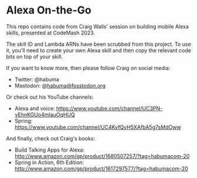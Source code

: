 Alexa On-the-Go
===
This repo contains code from Craig Walls' session on building mobile Alexa skills, presented at CodeMash 2023.

The skill ID and Lambda ARNs have been scrubbed from this project. To use it, you'll need to create your own Alexa skill and then copy the relevant code bits on top of your skill.

If you want to know more, then please follow Craig on social media:

 - Twitter: @habuma
 - Mastodon: @habuma@fosstodon.org

Or check out his YouTube channels:

 - Alexa and voice: https://www.youtube.com/channel/UC3PN-vEhnKGUo4mIauOqHUQ
 - Spring: https://www.youtube.com/channel/UC4KvfQvH5XAfbA5g7sMdOww

And finally, check out Craig's books:

 - Build Talking Apps for Alexa: http://www.amazon.com/gp/product/1680507257/?tag=habumacom-20
 - Spring in Action, 6th Edition: http://www.amazon.com/gp/product/1617297577/?tag=habumacom-20

